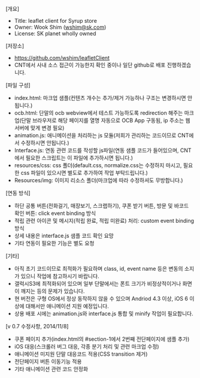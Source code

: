 [개요]
- Title: leaflet client for Syrup store
- Owner: Wook Shim (wshim@sk.com)
- License: SK planet wholly owned

[저장소]
- https://github.com/wshim/leafletClient
- CNT에서 사내 소스 접근이 가능한지 확인 중이나 일단 github로 배포 진행하겠습니다.

[파일 구성]
- index.html: 마크업 샘플(컨텐츠 개수는 추가/제거 가능하나 구조는 변경하시면 안됩니다.)
- ocb.html: 단말의 ocb webview에서 테스트 가능하도록 redirection 해주는 마크업(단말 브라우저로 해당 페이지를 열명 자동으로 OCB App 구동됨, ip 주소는 웹서버에 맞게 변경 필요)
- animation.js: 애니메이션을 처리하는 js 모듈(저희가 관리하는 코드이므로 CNT에서 수정하시면 안됩니다.)
- Interface.js: 연동 관련 코드를 작성할 js파일(연동 샘플 코드가 들어있으며, CNT에서 필요한 스크립트는 이 파일에 추가하시면 됩니다.)
- resources/css: css 폴더(default.css, normalize.css는 수정하지 마시고, 필요한 css 파일이 있으시면 별도로 추가하여 작업 부탁드립니다.)
- Resources/img: 이미지 리소스 폴더(마크업에 따라 수정하셔도 무방합니다.)

[연동 방식]
- 하단 공통 버튼(전화걸기, 매장보기, 스크랩하기), 쿠폰 받기 버튼, 방문 및 바코드 확인 버튼: click event binding 방식
- 적립 관련 아이콘 및 메시지(적립 완료, 적립 미완료) 처리: custom event binding 방식
- 상세 내용은 interface.js 샘플 코드 확인 요망
- 기타 연동이 필요한 기능은 별도 요청

[기타]
- 아직 초기 코드이므로 최적화가 필요하며 class, id, event name 등은 변동의 소지가 있으니 작업에 참고하시기 바랍니다.
- 갤럭시S3에 최적화되어 있으며 일부 단말에서는 폰트 크기가 비정상적이거나 화면이 깨지는 등의 문제가 있습니다.
- 현 버전은 구형 OS에서 정상 동작하지 않을 수 있으며 Andriod 4.3 이상, iOS 6 이상에 대해서만 애니메이션 지원 예정입니다.
- 상용 배포 시에는 animation.js와 interface.js 통합 및 minify 작업이 필요합니다.

[v 0.7 수정사항, 2014/11/8]
- 쿠폰 페이지 추가(index.html의 #section-1에서 2번째 전단페이지에 샘플 추가)
- iOS 대응(스크롤러 버그 대응, 각종 분기 처리 및 관련 마크업 수정)
- 애니메이션 미지원 단말 대응코드 적용(CSS transition 제거)
- 전단페이지 버튼 이동기능 적용
- 기타 애니메이션 관련 코드 안정화
